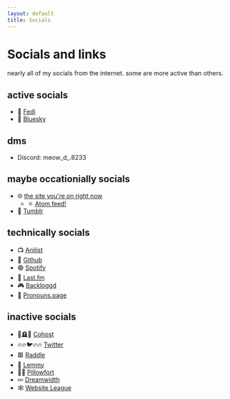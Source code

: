 ```yaml
---
layout: default
title: Socials
---
```


# Socials and links
nearly all of my socials from the internet. some are more active than others.

## active socials
- 🐘 [Fedi](https://blahaj.zone/@meow_d)
- 🦋 [Bluesky](https://bsky.app/profile/meow-d.github.io)

## dms
- Discord: meow_d_.6233

## maybe occationially socials
- 🌐 [the site you're on right now](https://meow-d.github.io/)
  - ⚛️ [Atom feed!](https://meow-d.github.io/feed.xml)
- 🐸 [Tumblr](https://www.tumblr.com/blog/meow-d)

<!-- - 🔥🤓🔥 [Reddit](https://www.reddit.com/user/meow_d_) -->

## technically socials
- 📺 [Anilist](https://anilist.co/user/meowd/)
- 🐙 [Github](https://github.com/meow-d)
- 🟢 [Spotify](https://open.spotify.com/user/g12snpu7584p6w3x9mz3mtnpc)
- 🎵 [Last.fm](https://www.last.fm/user/meeeeeeooow)
- 🎮 [Backloggd](https://backloggd.com/u/meow_d/)
- 🤠 [Pronouns.page](https://en.pronouns.page/@meow_d)

## inactive socials
- 🐞🪦🥀 [Cohost](https://cohost.org/meow-d)
- 🔥🔥🐦🔥🔥 [Twitter](https://twitter.com/meow_dddaswe)
- 🟥 [Raddle](https://raddle.me/user/meow_d)
- 🐨 [Lemmy](https://lemmy.blahaj.zone/u/meow_d)
- 🛌🏻 [Pillowfort](https://www.pillowfort.social/meow_d)
- 💤 [Dreamwidth](https://meow-d.dreamwidth.org/)
- 🕸️ [Website League](https://akkoma.questingbeast.fyi/meow_d)
